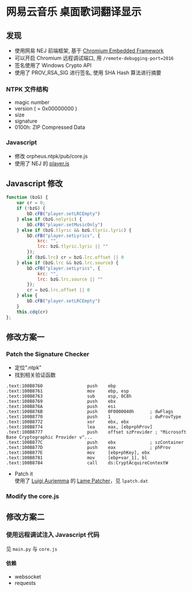 # 网易云音乐 桌面歌词翻译显示

## 发现
* 使用网易 NEJ 前端框架, 基于 [Chromium Embedded Framework](https://bitbucket.org/chromiumembedded/cef)
* 可以开启 Chromium 远程调试端口, 用 `/remote-debugging-port=2016`
* 签名使用了 Windows Crypto API
* 使用了 PROV_RSA_SIG 进行签名, 使用 SHA Hash 算法进行摘要

### NTPK 文件结构
* magic number
* version ( = 0x00000000 )
* size
* signature
* 0100h: ZIP Compressed Data

### Javascript
* 修改 orpheus.ntpk/pub/core.js
* 使用了 NEJ 的 [player.js](https://github.com/Young-Wang/netease/blob/master/%E5%A4%A7%E4%BD%9C%E4%B8%9A/start/nginx-1.5.2/html/nej/js/nej/native/cef/util/player.js)

## Javascript 修改
```Javascript
function (bzG) {
    var cr = 0;
    if (!bzG) {
        bD.cFB("player.setLRCEmpty")
    } else if (bzG.nolyric) {
        bD.cFB("player.setMusicOnly")
    } else if (bzG.tlyric && bzG.tlyric.lyric) {
        bD.cFB("player.setLyrics", {
            krc: "",
            lrc: bzG.tlyric.lyric || ""
        });
        if (bzG.lrc) cr = bzG.lrc.offset || 0
    } else if (bzG.lrc && bzG.lrc.source) {
        bD.cFB("player.setLyrics", {
            krc: "",
            lrc: bzG.lrc.source || ""
        });
        cr = bzG.lrc.offset || 0
    } else {
        bD.cFB("player.setLRCEmpty")
    }
    this.cdq(cr)
};
```

## 修改方案一

### Patch the Signature Checker
* 定位".ntpk"
* 找到相关验证函数
```
.text:100B8760                 push    ebp
.text:100B8761                 mov     ebp, esp
.text:100B8763                 sub     esp, 0C8h
.text:100B8769                 push    ebx
.text:100B876A                 push    esi
.text:100B876B                 push    0F0000040h      ; dwFlags
.text:100B8770                 push    1               ; dwProvType
.text:100B8772                 xor     ebx, ebx
.text:100B8774                 lea     eax, [ebp+phProv]
.text:100B8777                 push    offset szProvider ; "Microsoft Base Cryptographic Provider v"...
.text:100B877C                 push    ebx             ; szContainer
.text:100B877D                 push    eax             ; phProv
.text:100B877E                 mov     [ebp+phKey], ebx
.text:100B8781                 mov     [ebp+var_1], bl
.text:100B8784                 call    ds:CryptAcquireContextW
```
* Patch it  
使用了 [Luigi Auriemma](http://aluigi.altervista.org/) 的 [Lame Patcher](http://aluigi.altervista.org/mytoolz.htm)，见 `lpatch.dat`

### Modify the core.js

## 修改方案二

### 使用远程调试注入 Javascript 代码

见 `main.py` 与 `core.js`

#### 依赖
* websocket
* requests